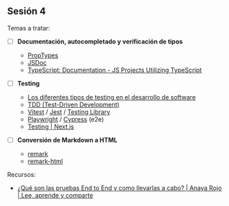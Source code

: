 ## Sesión 4

Temas a tratar:

- [ ] **Documentación, autocompletado y verificación de tipos**

  - [PropTypes](https://es.reactjs.org/docs/typechecking-with-proptypes.html)
  - [JSDoc](https://github.com/jsdoc/jsdoc)
  - [TypeScript: Documentation - JS Projects Utilizing TypeScript](https://www.typescriptlang.org/docs/handbook/intro-to-js-ts.html)

- [ ] **Testing**

  - [Los diferentes tipos de testing en el desarrollo de software](https://programacionymas.com/blog/tipos-de-testing-en-desarrollo-de-software)
  - [TDD (Test-Driven Development)](https://www.paradigmadigital.com/dev/tdd-como-metodologia-de-diseno-de-software/)
  - [Vitest](https://vitest.dev/) / [Jest](https://jestjs.io/) / [Testing Library](https://testing-library.com/)
  - [Playwright](https://playwright.dev/) / [Cypress](https://www.cypress.io/) (e2e)
  - [Testing | Next.js](https://nextjs.org/docs/testing)

- [ ] **Conversión de Markdown a HTML**

  - [remark](https://github.com/remarkjs/remark/)
  - [remark-html](https://github.com/remarkjs/remark-html)

Recursos:

- [¿Qué son las pruebas End to End y como llevarlas a cabo? | Anaya Rojo | Lee, aprende y comparte](https://www.anayarojo.net/blog/post/2/que-son-las-pruebas-end-to-end-y-como-llevarlas-a-cabo)
